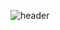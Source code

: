![header](https://capsule-render.vercel.app/api?type=Waving&color=auto&height=300&section=header&text=capsule%20render&fontSize=90)
